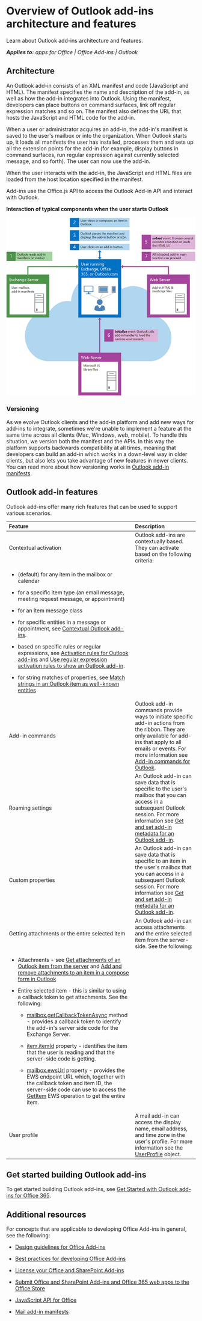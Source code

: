 
# Overview of Outlook add-ins architecture and features
Learn about Outlook add-ins architecture and features.

 _**Applies to:** apps for Office | Office Add-ins | Outlook_


## Architecture

An Outlook add-in consists of an XML manifest and code (JavaScript and HTML). The manifest specifies the name and description of the add-in, as well as how the add-in integrates into Outlook. Using the manifest, developers can place buttons on command surfaces, link off regular expression matches and so on. The manifest also defines the URL that hosts the JavaScript and HTML code for the add-in.

When a user or administrator acquires an add-in, the add-in's manifest is saved to the user's mailbox or into the organization. When Outlook starts up, it loads all manifests the user has installed, processes them and sets up all the extension points for the add-in (for example, display buttons in command surfaces, run regular expression against currently selected message, and so forth). The user can now use the add-in.

When the user interacts with the add-in, the JavaScript and HTML files are loaded from the host location specified in the manifest.

Add-ins use the Office.js API to access the Outlook Add-in API and interact with Outlook.


**Interaction of typical components when the user starts Outlook**

![Flow of events when starting Outlook mail app](../images/olowawecon15_LoadingDOMAgaveRuntime.png)
### Versioning

As we evolve Outlook clients and the add-in platform and add new ways for add-ins to integrate, sometimes we're unable to implement a feature at the same time across all clients (Mac, Windows, web, mobile). To handle this situation, we version both the manifest and the APIs. In this way the platform supports backwards compatibility at all times, meaning that developers can build an add-in which works in a down-level way in older clients, but also lets you take advantage of new features in newer clients. You can read more about how versioning works in [Outlook add-in manifests](../outlook/manifests/manifests.md).


## Outlook add-in features

Outlook add-ins offer many rich features that can be used to support various scenarios.



|**Feature**|**Description**|
|:-----|:-----|
|Contextual activation|Outlook add-ins are contextually based. They can activate based on the following criteria: 
<ul xmlns:xlink="http://www.w3.org/1999/xlink" xmlns:mtps="http://msdn2.microsoft.com/mtps" xmlns:mshelp="http://msdn.microsoft.com/mshelp" xmlns:ddue="http://ddue.schemas.microsoft.com/authoring/2003/5" xmlns:msxsl="urn:schemas-microsoft-com:xslt"><li><p>(default) for any item in the mailbox or calendar</p></li><li><p>for a specific item type (an email message, meeting request message, or appointment)</p></li><li><p>for an item message class</p></li><li><p>for specific entities in a message or appointment, see <span sdata="link"><a href="2cd5d8f1-69b3-4a2a-b31e-81a07a7cdd9f.htm">Contextual Outlook add-ins</a></span>. </p></li><li><p>based on specific rules or regular expressions, see <span sdata="link"><a href="b3fd6d69-b968-461d-a40e-6063f4febfe6.htm">Activation rules for Outlook add-ins</a></span> and <span sdata="link"><a href="93504f92-896f-4c80-9205-ba0b125f4290.htm">Use regular expression activation rules to show an Outlook add-in</a></span>. </p></li><li><p>for string matches of properties, see <span sdata="link"><a href="a6b0904b-afe9-4882-9136-3d8cfd57fcf8.htm">Match strings in an Outlook item as well-known entities</a></span></p></li></ul>|
|Add-in commands|Outlook add-in commands provide ways to initiate specific add-in actions from the ribbon. They are only available for add-ins that apply to all emails or events. For more information see [Add-in commands for Outlook](../outlook/add-in-commands-for-outlook.md). |
|Roaming settings|An Outlook add-in can save data that is specific to the user's mailbox that you can access in a subsequent Outlook session. For more information see [Get and set add-in metadata for an Outlook add-in](../outlook/apis/metadata-for-an-outlook-add-in.md). |
|Custom properties|An Outlook add-in can save data that is specific to an item in the user's mailbox that you can access in a subsequent Outlook session. For more information see [Get and set add-in metadata for an Outlook add-in](../outlook/apis/metadata-for-an-outlook-add-in.md).|
|Getting attachments or the entire selected item|An Outlook add-in can access attachments and the entire selected item from the server-side. See the following:
<ul xmlns:xlink="http://www.w3.org/1999/xlink" xmlns:mtps="http://msdn2.microsoft.com/mtps" xmlns:mshelp="http://msdn.microsoft.com/mshelp" xmlns:ddue="http://ddue.schemas.microsoft.com/authoring/2003/5" xmlns:msxsl="urn:schemas-microsoft-com:xslt"><li><p>Attachments - see <span sdata="link"><a href="0f872924-ea1a-4aa2-bb7b-e12d31014612.htm">Get attachments of an Outlook item from the server</a></span> and <span sdata="link"><a href="62669c4d-6829-4476-bac2-cac95fc0961e.htm">Add and remove attachments to an item in a compose form in Outlook</a></span></p></li><li><p>Entire selected item - this is similar to using a callback token to get attachments. See the following:</p><ul><li><p><a href="https://dev.outlook.com/reference/add-ins/Office.context.mailbox.html(Office.15).aspx#getCallbackTokenAsync" target="_blank">mailbox.getCallbackTokenAsync</a> method - provides a callback token to identify the add-in's server side code for the Exchange Server.</p></li><li><p><a href="https://dev.outlook.com/reference/add-ins/Office.context.mailbox.item.html(Office.15).aspx#itemId" target="_blank">item.itemId</a> property - identifies the item that the user is reading and that the server-side code is getting.</p></li><li><p><a href="https://dev.outlook.com/reference/add-ins/Office.context.mailbox.html(Office.15).aspx#ewsUrl" target="_blank">mailbox.ewsUrl</a> property - provides the EWS endpoint URL which, together with the callback token and item ID, the server-side code can use to access the <a href="http://msdn.microsoft.com/en-us/library/e3590b8b-c2a7-4dad-a014-6360197b68e4(Office.15).aspx" target="_blank">GetItem</a> EWS operation to get the entire item.</p></li></ul></li></ul>|
|User profile|A mail add-in can access the display name, email address, and time zone in the user's profile. For more information see the [UserProfile](https://dev.outlook.com/reference/add-ins/Office.context.mailbox.userProfile.html%28Office.15%29.md) object.|

## Get started building Outlook add-ins

To get started building Outlook add-ins, see [Get Started with Outlook add-ins for Office 365](https://dev.outlook.com/MailAppsGettingStarted/GetStarted.aspx).


## Additional resources
<a name="off15con_AgaveFundOutlookAdditionalRsc"> </a>

For concepts that are applicable to developing Office Add-ins in general, see the following:


- [Design guidelines for Office Add-ins](../design/add-in-design.md)
    
- [Best practices for developing Office Add-ins](../design/add-in-development-best-practices.md)
    
- [License your Office and SharePoint Add-ins](http://msdn.microsoft.com/library/3e0e8ff6-66d6-44ff-b0c2-59108ebd9181%28Office.15%29.aspx)
    
- [Submit Office and SharePoint Add-ins and Office 365 web apps to the Office Store](http://msdn.microsoft.com/library/ff075782-1303-4517-91cc-b3d730e9b9ae%28Office.15%29.aspx)
    
- [JavaScript API for Office](http://msdn.microsoft.com/EN-US/library/fp142185%28v=office.15%29.aspx(Office.15).aspx)
    
- [Mail add-in manifests](../outlook/manifests/manifests.md)
    
